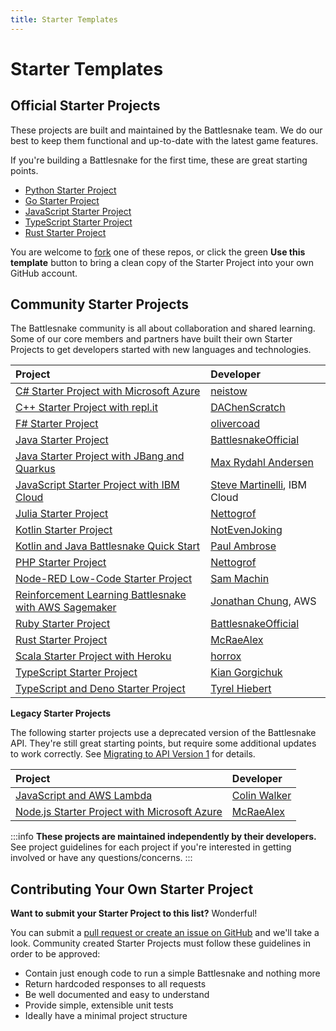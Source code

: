 ```yaml
---
title: Starter Templates
---
```


# Starter Templates

## Official Starter Projects

These projects are built and maintained by the Battlesnake team. We do our best to keep them functional and up-to-date with the latest game features.

If you're building a Battlesnake for the first time, these are great starting points.

* [Python Starter Project](https://github.com/battlesnakeofficial/starter-snake-python)
* [Go Starter Project](https://github.com/battlesnakeofficial/starter-snake-go)
* [JavaScript Starter Project](https://github.com/BattlesnakeOfficial/starter-snake-javascript)
* [TypeScript Starter Project](https://github.com/BattlesnakeOfficial/starter-snake-typescript)
* [Rust Starter Project](https://github.com/BattlesnakeOfficial/starter-snake-rust)

You are welcome to [fork](https://docs.github.com/en/get-started/quickstart/fork-a-repo) one of these repos, or click the green **Use this template** button to bring a clean copy of the Starter Project into your own GitHub account.

## Community Starter Projects

The Battlesnake community is all about collaboration and shared learning. Some of our core members and partners have built their own Starter Projects to get developers started with new languages and technologies.

| Project                                                                                                      | Developer                                                     |
| :----------------------------------------------------------------------------------------------------------- | :------------------------------------------------------------ |
| [C\# Starter Project with Microsoft Azure](https://github.com/neistow/battlesnake-starter-csharp)            | [neistow](https://github.com/neistow)                         |
| [C++ Starter Project with repl.it](https://github.com/DAChenScratch/Starter-Battlesnake-Cpp-with-replit)     | [DAChenScratch](https://github.com/DAChenScratch)             |
| [F\# Starter Project](https://github.com/olivercoad/battlesnake-starter-fsharp)                              | [olivercoad](https://github.com/olivercoad)                   |
| [Java Starter Project](https://github.com/battlesnakeofficial/starter-snake-java)                            | [BattlesnakeOfficial](https://github.com/BattlesnakeOfficial) |
| [Java Starter Project with JBang and Quarkus](https://github.com/jbangdev/jbang-battlesnake)                 | [Max Rydahl Andersen](https://github.com/maxandersen)         |
| [JavaScript Starter Project with IBM Cloud](https://github.com/IBM/starter-snake-node)                       | [Steve Martinelli](https://github.com/stevemar), IBM Cloud    |
| [Julia Starter Project](https://github.com/Nettogrof/starter-snake-julia)                                    | [Nettogrof](https://github.com/Nettogrof)                     |
| [Kotlin Starter Project](https://github.com/770grappenmaker/starter-snake-kotlin)                            | [NotEvenJoking](https://github.com/770grappenmaker)           |
| [Kotlin and Java Battlesnake Quick Start](https://github.com/pambrose/battlesnake-quickstart)                | [Paul Ambrose](https://github.com/pambrose)                   |
| [PHP Starter Project](https://github.com/Nettogrof/starter-snake-php)                                        | [Nettogrof](https://github.com/Nettogrof)                     |
| [Node-RED Low-Code Starter Project](https://flows.nodered.org/flow/6cbf34b31e1890bb7a638005bcc4f54b)         | [Sam Machin](https://github.com/sammachin)                    |
| [Reinforcement Learning Battlesnake with AWS Sagemaker](https://github.com/awslabs/sagemaker-battlesnake-ai) | [Jonathan Chung](https://github.com/jonomon), AWS             |
| [Ruby Starter Project](https://github.com/battlesnakeofficial/starter-snake-ruby)                            | [BattlesnakeOfficial](https://github.com/BattlesnakeOfficial) |
| [Rust Starter Project](https://github.com/mcraealex/rustysnake)                                              | [McRaeAlex](https://github.com/McRaeAlex)                     |
| [Scala Starter Project with Heroku](https://github.com/horrox/battlesnake-starter-scala)                     | [horrox](https://github.com/horrox)                           |
| [TypeScript Starter Project](https://github.com/kgorgi/starter-snake-node-ts)                                | [Kian Gorgichuk](https://github.com/kgorgi)                   |
| [TypeScript and Deno Starter Project](https://github.com/tyrelh/starter-snake-typescript-deno)               | [Tyrel Hiebert](https://github.com/tyrelh)                    |

**Legacy Starter Projects**

The following starter projects use a deprecated version of the Battlesnake API. They're still great starting points, but require some additional updates to work correctly. See [Migrating to API Version 1](starter-projects.md) for details.

| Project                                                                                 | Developer                                   |
| :-------------------------------------------------------------------------------------- | :------------------------------------------ |
| [JavaScript and AWS Lambda](https://colinjfw.github.io/battlesnake-learn/)              | [Colin Walker](https://github.com/colinjfw) |
| [Node.js Starter Project with Microsoft Azure](https://github.com/mcraealex/AzureSnake) | [McRaeAlex](https://github.com/McRaeAlex)   |

:::info
**These projects are maintained independently by their developers.** See project guidelines for each project if you're interested in getting involved or have any questions/concerns.
:::

## Contributing Your Own Starter Project

**Want to submit your Starter Project to this list?** Wonderful!

You can submit a [pull request or create an issue on GitHub](https://github.com/BattlesnakeOfficial/docs) and we'll take a look. Community created Starter Projects must follow these guidelines in order to be approved:

* Contain just enough code to run a simple Battlesnake and nothing more
* Return hardcoded responses to all requests
* Be well documented and easy to understand
* Provide simple, extensible unit tests
* Ideally have a minimal project structure


